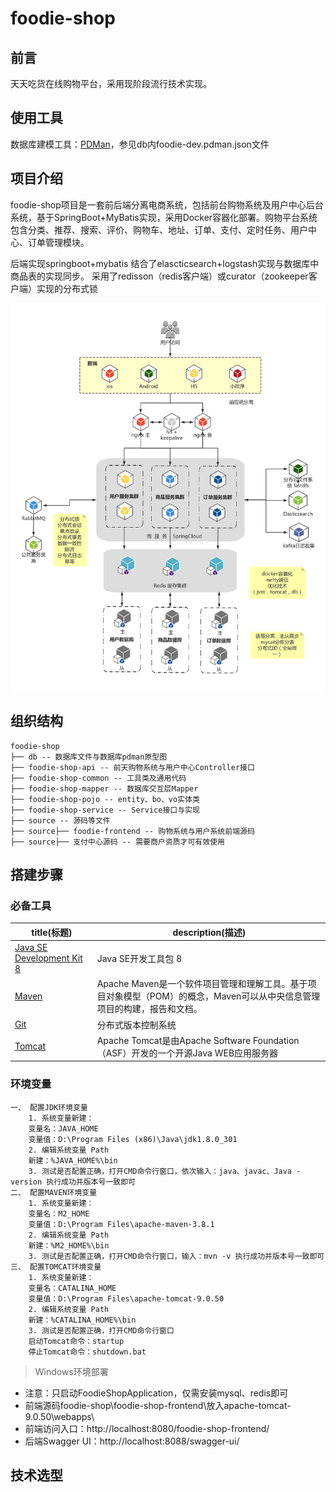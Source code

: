 # foodie-shop
## 前言

天天吃货在线购物平台，采用现阶段流行技术实现。

## 使用工具

数据库建模工具：[PDMan](http://pdman.cn/)，参见db内foodie-dev.pdman.json文件

## 项目介绍

foodie-shop项目是一套前后端分离电商系统，包括前台购物系统及用户中心后台系统，基于SpringBoot+MyBatis实现，采用Docker容器化部署。购物平台系统包含分类、推荐、搜索、评价、购物车、地址、订单、支付、定时任务、用户中心、订单管理模块。

后端实现springboot+mybatis 结合了elascticsearch+logstash实现与数据库中商品表的实现同步。 采用了redisson（redis客户端）或curator（zookeeper客户端）实现的分布式锁

![image-20210809143510552](README.assets/image-20210809143510552.png)

## 组织结构

```
foodie-shop
├── db -- 数据库文件与数据库pdman原型图
├── foodie-shop-api -- 前天购物系统与用户中心Controller接口
├── foodie-shop-common -- 工具类及通用代码
├── foodie-shop-mapper -- 数据库交互层Mapper
├── foodie-shop-pojo -- entity、bo、vo实体类
├── foodie-shop-service -- Service接口与实现
├── source -- 源码等文件
├── source├── foodie-frontend -- 购物系统与用户系统前端源码
├── source├── 支付中心源码 -- 需要商户资质才可有效使用
```

## 搭建步骤

### 必备工具

| title(标题)                                                  | description(描述)                                            |
| ------------------------------------------------------------ | ------------------------------------------------------------ |
| [Java SE Development Kit 8](https://www.oracle.com/java/technologies/javase/javase-jdk8-downloads.html) | Java SE开发工具包 8                                          |
| [Maven](http://maven.apache.org/download.cgi)                | Apache Maven是一个软件项目管理和理解工具。基于项目对象模型（POM）的概念，Maven可以从中央信息管理项目的构建，报告和文档。 |
| [Git](https://git-scm.com/download/win)                      | 分布式版本控制系统                                           |
| [Tomcat](https://tomcat.apache.org/)                         | Apache Tomcat是由Apache Software Foundation（ASF）开发的一个开源Java WEB应用服务器 |

### 环境变量

```wiki
一、 配置JDK环境变量
	1. 系统变量新建：
	变量名：JAVA_HOME
	变量值：D:\Program Files (x86)\Java\jdk1.8.0_301
	2. 编辑系统变量 Path
	新建：%JAVA_HOME%\bin
	3. 测试是否配置正确，打开CMD命令行窗口，依次输入：java、javac、Java -version 执行成功并版本号一致即可
二、 配置MAVEN环境变量
	1. 系统变量新建：
	变量名：M2_HOME
	变量值：D:\Program Files\apache-maven-3.8.1
	2. 编辑系统变量 Path
	新建：%M2_HOME%\bin
	3. 测试是否配置正确，打开CMD命令行窗口，输入：mvn -v 执行成功并版本号一致即可
三、 配置TOMCAT环境变量
	1. 系统变量新建：
	变量名：CATALINA_HOME
	变量值：D:\Program Files\apache-tomcat-9.0.50
	2. 编辑系统变量 Path
	新建：%CATALINA_HOME%\bin
	3. 测试是否配置正确，打开CMD命令行窗口
	启动Tomcat命令：startup
	停止Tomcat命令：shutdown.bat
```

> Windows环境部署

- 注意：只启动FoodieShopApplication，仅需安装mysql、redis即可
- 前端源码foodie-shop\foodie-shop-frontend\放入apache-tomcat-9.0.50\webapps\
- 前端访问入口：http://localhost:8080/foodie-shop-frontend/
- 后端Swagger UI：http://localhost:8088/swagger-ui/

## 技术选型

